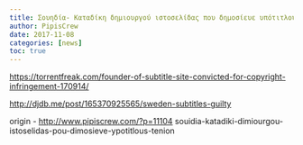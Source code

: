 ```yaml
---
title: Σουηδία- Καταδίκη δημιουργού ιστοσελίδας που δημοσίευε υπότιτλους ταινιών
author: PipisCrew
date: 2017-11-08
categories: [news]
toc: true
---
```


https://torrentfreak.com/founder-of-subtitle-site-convicted-for-copyright-infringement-170914/

http://djdb.me/post/165370925565/sweden-subtitles-guilty

origin - http://www.pipiscrew.com/?p=11104 souidia-katadiki-dimiourgou-istoselidas-pou-dimosieve-ypotitlous-tenion